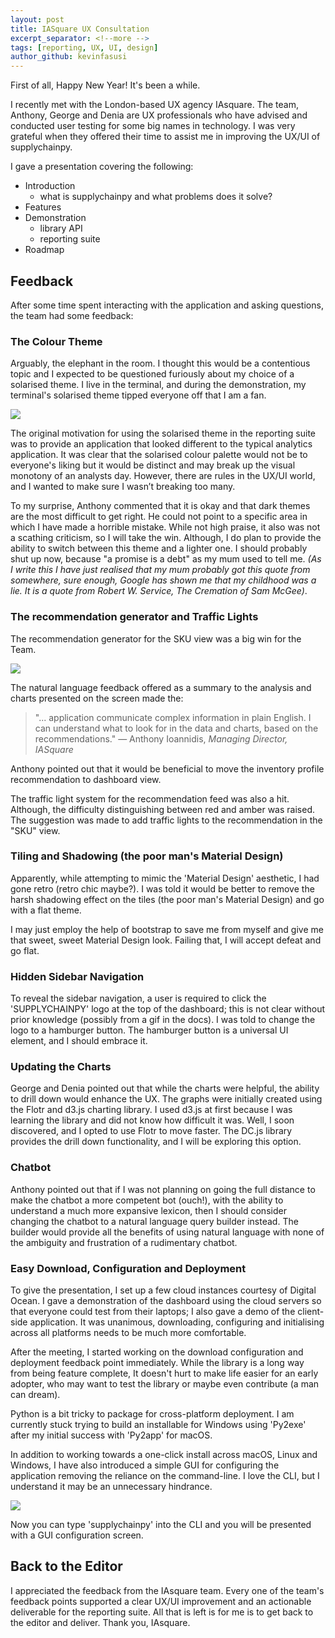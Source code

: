 ```yaml
---
layout: post
title: IASquare UX Consultation
excerpt_separator: <!--more -->
tags: [reporting, UX, UI, design]
author_github: kevinfasusi
---
```


First of all, Happy New Year! It's been a while. 

I recently met with the London-based UX agency IAsquare. The team, Anthony, George and Denia are UX professionals who have advised and conducted user testing for some big names in technology. I was very grateful when they offered their time to assist me in improving the UX/UI of supplychainpy. <!--more -->

I gave a presentation covering the following:

- Introduction
    - what is supplychainpy and what problems does it solve?
- Features
- Demonstration
    - library API
    - reporting suite
- Roadmap

## Feedback

After some time spent interacting with the application and asking questions, the team had some feedback:

### The Colour Theme 

Arguably, the elephant in the room. I thought this would be a contentious topic and I expected to be questioned furiously about my choice of a solarised theme. I live in the terminal, and during the demonstration, my terminal's solarised theme tipped everyone off that I am a fan.

<img src='{{site.baseurl}}/images/shortage.jpg' class='img-fluid img-responsive'>

The original motivation for using the solarised theme in the reporting suite was to provide an application that looked different to the typical analytics application. It was clear that the solarised colour palette would not be to everyone's liking but it would be distinct and may break up the visual monotony of an analysts day. However, there are rules in the UX/UI world, and I wanted to make sure I wasn’t breaking too many.

To my surprise, Anthony commented that it is okay and that dark themes are the most difficult to get right. He could not point to a specific area in which I have made a horrible mistake. While not high praise, it also was not a scathing criticism, so I will take the win. Although, I do plan to provide the ability to switch between this theme and a lighter one. I should probably shut up now, because "a promise is a debt" as my mum used to tell me. *(As I write this I have just realised that my mum probably got this quote from somewhere, sure enough, Google has shown me that my childhood was a lie. It is a quote from Robert W. Service, The Cremation of Sam McGee)*.



### The recommendation generator and Traffic Lights

The recommendation generator for the SKU view was a big win for the Team. 

<img src='{{site.baseurl}}/images/traffic_lights.jpg' class='img-fluid img-responsive'>


The natural language feedback offered as a summary to the analysis and charts presented on the screen made the:

>"... application communicate complex information in plain English. I can understand what to look for in the data and charts, based on the recommendations."
>&mdash; Anthony Ioannidis, *Managing Director, IASquare* 

Anthony pointed out that it would be beneficial to move the inventory profile recommendation to dashboard view.

The traffic light system for the recommendation feed was also a hit. Although, the difficulty distinguishing between red and amber was raised. The suggestion was made to add traffic lights to the recommendation in the "SKU" view.

### Tiling and Shadowing (the poor man's Material Design)

Apparently, while attempting to mimic the 'Material Design' aesthetic, I had gone retro (retro chic maybe?).  I was told it would be better to remove the harsh shadowing effect on the tiles (the poor man's Material Design) and go with a flat theme.

I may just employ the help of bootstrap to save me from myself and give me that sweet, sweet Material Design look. Failing that, I will accept defeat and go flat.

### Hidden Sidebar Navigation

To reveal the sidebar navigation, a user is required to click the 'SUPPLYCHAINPY' logo at the top of the dashboard; this is not clear without prior knowledge (possibly from a gif in the docs).  I was told to change the logo to a hamburger button. The hamburger button is a universal UI element, and I should embrace it.

### Updating the Charts

George and Denia pointed out that while the charts were helpful, the ability to drill down would enhance the UX. The graphs were initially created using the Flotr and d3.js charting library. I used d3.js at first because I was learning the library and did not know how difficult it was. Well, I soon discovered, and I opted to use Flotr to move faster. The DC.js library provides the drill down functionality, and I will be exploring this option.

### Chatbot

Anthony pointed out that if I was not planning on going the full distance to make the chatbot a more competent bot (ouch!), with the ability to understand a much more expansive lexicon, then I should consider changing the chatbot to a natural language query builder instead. The builder would provide all the benefits of using natural language with none of the ambiguity and frustration of a rudimentary chatbot.


### Easy Download, Configuration and Deployment

To give the presentation, I set up a few cloud instances courtesy of Digital Ocean. I gave a demonstration of the dashboard using the cloud servers so that everyone could test from their laptops; I also gave a demo of the client-side application. It was unanimous, downloading, configuring and initialising across all platforms needs to be much more comfortable.

After the meeting, I started working on the download configuration and deployment feedback point immediately. While the library is a long way from being feature complete, It doesn't hurt to make life easier for an early adopter, who may want to test the library or maybe even contribute (a man can dream).

Python is a bit tricky to package for cross-platform deployment. I am currently stuck trying to build an installable for Windows using 'Py2exe' after my initial success with 'Py2app' for macOS.

In addition to working towards a one-click install across macOS, Linux and Windows, I have also introduced a simple GUI for configuring the application removing the reliance on the command-line. I love the CLI, but I understand it may be an unnecessary hindrance.

<img src='{{site.baseurl}}/images/config_gui.jpg' class='img-fluid img-responsive'>

Now you can type 'supplychainpy' into the CLI and you will be presented with a GUI configuration screen. 


## Back to the Editor

I appreciated the feedback from the IAsquare team. Every one of the team's feedback points supported a clear UX/UI improvement and an actionable deliverable for the reporting suite. All that is left is for me is to get back to the editor and deliver. Thank you, IAsquare.